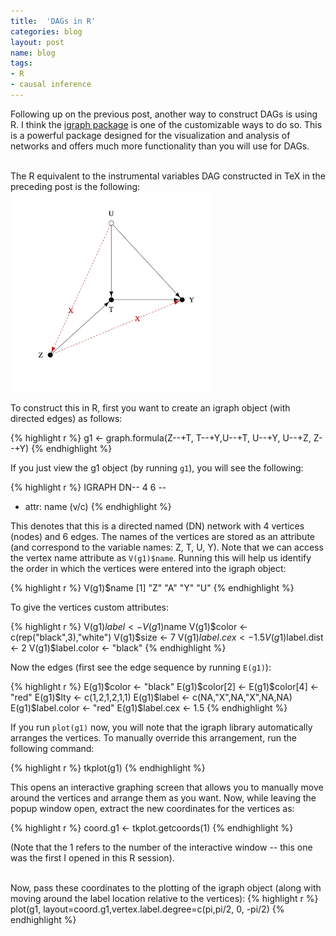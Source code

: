 ```yaml
---
title:  'DAGs in R'
categories: blog
layout: post
name: blog
tags:
- R
- causal inference
---
```


Following up on the previous post, another way to construct DAGs is using R. I think the [igraph package](http://cran.r-project.org/web/packages/igraph/index.html) is one of the customizable ways to do so. This is a powerful package designed for the visualization and analysis of networks and offers much more functionality than you will use for DAGs.

<br/>
The R equivalent to the instrumental variables DAG constructed in TeX in the preceding post is the following:

<div class="post-image">
<a href="/assets/images/blog/IVdag_igraph.jpg"><img alt="igraph DAG" src="/assets/images/blog/IVdag_igraph.jpg" height="320" width="320"/></a>
</div>

To construct this in R, first you want to create an igraph object (with directed edges) as follows:

{% highlight r %}
g1 <- graph.formula(Z--+T, T--+Y,U--+T, U--+Y, U--+Z, Z--+Y)
{% endhighlight %}

If you just view the g1 object (by running `g1`), you will see the following:

{% highlight r %}
IGRAPH DN-- 4 6 --
+ attr: name (v/c)
{% endhighlight %}

This denotes that this is a directed named (DN) network with 4 vertices (nodes) and 6 edges. The names of the vertices are stored as an attribute (and correspond to the variable names: Z, T, U, Y). Note that we can access the vertex name attribute as `V(g1)$name`. Running this will help us identify the order in which the vertices were entered into the igraph object:


{% highlight r %}
V(g1)$name
[1] "Z" "A" "Y" "U"
{% endhighlight %}

To give the vertices custom attributes:

{% highlight r %}
V(g1)$label <- V(g1)$name
V(g1)$color <- c(rep("black",3),"white")
V(g1)$size <- 7
V(g1)$label.cex <- 1.5
V(g1)$label.dist <- 2
V(g1)$label.color <- "black"
{% endhighlight %}

Now the edges (first see the edge sequence by running `E(g1)`):

{% highlight r %}
E(g1)$color <- "black"
E(g1)$color[2] <- E(g1)$color[4] <- "red"
E(g1)$lty <- c(1,2,1,2,1,1)
E(g1)$label <- c(NA,"X",NA,"X",NA,NA)
E(g1)$label.color <- "red"
E(g1)$label.cex <- 1.5
{% endhighlight %}

If you run `plot(g1)` now, you will note that the igraph library automatically arranges the vertices. To manually override this arrangement, run the following command:

{% highlight r %}
tkplot(g1)
{% endhighlight %}

This opens an interactive graphing screen that allows you to manually move around the vertices and arrange them as you want. Now, while leaving the popup window open, extract the new coordinates for the vertices as:

{% highlight r %}
coord.g1 <- tkplot.getcoords(1)
{% endhighlight %}

(Note that the 1 refers to the number of the interactive window -- this one was the first I opened in this R session).

<br/>
Now, pass these coordinates to the plotting of the igraph object (along with moving around the label location relative to the vertices):
{% highlight r %}
plot(g1, layout=coord.g1,vertex.label.degree=c(pi,pi/2, 0, -pi/2)
{% endhighlight %}

